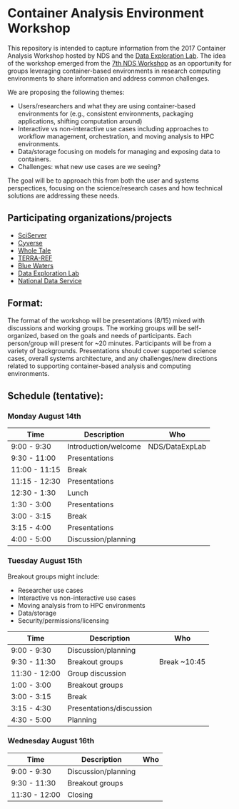 # Container Analysis Environment Workshop

This repository is intended to capture information from the 2017 Container Analysis Workshop hosted by NDS and the [Data Exploration Lab](https://dxl.ncsa.illinois.edu/). The idea of the workshop emerged from the [7th NDS Workshop](http://www.nationaldataservice.org/get_involved/events/NDS7/) as an opportunity for groups leveraging container-based environments in research computing environments to share information and address common challenges.

We are proposing the following themes:
* Users/researchers and what they are using container-based environments for (e.g., consistent environments, packaging applications, shifting computation around)
* Interactive vs non-interactive use cases including approaches to workflow management, orchestration, and moving analysis to HPC environments.
* Data/storage focusing on models for managing and exposing data to containers.
* Challenges: what new use cases are we seeing?

The goal will be to approach this from both the user and systems perspectices, focusing on the science/research cases and how technical solutions are addressing these needs.

##  Participating organizations/projects
* [SciServer](sciserver.org)
* [Cyverse](http://www.cyverse.org/)
* [Whole Tale](http://wholetale.org/)
* [TERRA-REF](terraref.org)
* [Blue Waters](https://bluewaters.ncsa.illinois.edu/)
* [Data Exploration Lab](https://dxl.ncsa.illinois.edu/)
* [National Data Service](http://www.nationaldataservice.org/)


##  Format:

The format of the workshop will be presentations (8/15) mixed with discussions and working groups.  The working groups will be self-organized, based on the goals and needs of participants. Each person/group will present for ~20 minutes.  Participants will be from a variety of backgrounds.  Presentations should cover supported science cases, overall systems architecture, and any challenges/new directions related to supporting container-based analysis and computing environments.

##  Schedule (tentative):

### Monday August 14th

| Time          | Description   | Who |
| ------------- | ------------- | ------------- |
| 9:00 - 9:30   | Introduction/welcome |  NDS/DataExpLab |
| 9:30 - 11:00  | Presentations | |
| 11:00 - 11:15 | Break  | |
| 11:15 - 12:30 | Presentations | |
| 12:30 - 1:30  | Lunch  | |
| 1:30 - 3:00   | Presentations | |
| 3:00 - 3:15   | Break  | |
| 3:15 - 4:00   | Presentations | |
| 4:00 - 5:00   | Discussion/planning  | |


### Tuesday August 15th
Breakout groups might include:
* Researcher use cases
* Interactive vs non-interactive use cases
* Moving analysis from to HPC environments
* Data/storage
* Security/permissions/licensing


| Time          | Description   | Who |
| ------------- | ------------- | ------------- |
| 9:00 - 9:30   | Discussion/planning | |
| 9:30 - 11:30  | Breakout groups  |  Break ~10:45 |
| 11:30 - 12:00 | Group discussion  | |
| 1:00 - 3:00   | Breakout groups  |   |
| 3:00 - 3:15   | Break   |   |
| 3:15 - 4:30   | Presentations/discussion   |   |
| 4:30 - 5:00   | Planning   |   |

### Wednesday August 16th
| Time          | Description   | Who |
| ------------- | ------------- | ------------- |
| 9:00 - 9:30   | Discussion/planning | |
| 9:30 - 11:30  | Breakout groups  |   |
| 11:30 - 12:00 | Closing || 
